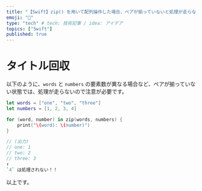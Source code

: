 ```yaml
---
title: "【Swift】zip() を用いて配列操作した場合、ペアが揃っていないと処理が走らない件"
emoji: "🔖"
type: "tech" # tech: 技術記事 / idea: アイデア
topics: ["Swift"]
published: true
---
```


# タイトル回収

以下のように、`words` と `numbers` の要素数が異なる場合など、ペアが揃っていない状態では、処理が走らないので注意が必要です。

```swift
let words = ["one", "two", "three"]
let numbers = [1, 2, 3, 4]

for (word, number) in zip(words, numbers) {
    print("\(word): \(number)")
}

// (出力)
// one: 1
// two: 2
// three: 3
↑
`4` は処理されない！！
```

以上です。